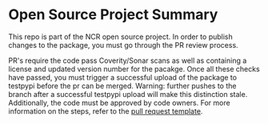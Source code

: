 # Open Source Project Summary

This repo is part of the NCR open source project. In order to publish changes to the package, you must go through the PR review process.

PR's require the code pass Coverity/Sonar scans as well as containing a license and updated version number for the pacakge. Once all these checks have passed, you must trigger a successful upload of the package to testpypi before the pr can be merged. Warning: further pushes to the branch after a successful testpypi upload will make this distinction stale. Additionally, the code must be approved by code owners. For more information on the steps, refer to the [pull request template](.github/pull_request_template.md).